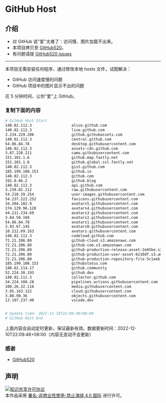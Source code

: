 # GitHub Host
## 介绍
- 对 GitHub 说"爱"太难了：访问慢、图片加载不出来。
- 本项目拷贝至 [GitHub520](https://github.com/521xueweihan/GitHub520)。
- 有问题请提 [GitHub520 issues](https://github.com/521xueweihan/GitHub520/issues/new)

---

本项目无需安装任何程序，通过修改本地 hosts 文件，试图解决：
- GitHub 访问速度慢的问题
- GitHub 项目中的图片显示不出的问题

花 5 分钟时间，让你"爱"上 GitHub。

### 复制下面的内容
```bash
# GitHub Host Start
140.82.112.3                  alive.github.com
140.82.112.3                  live.github.com
3.234.229.206                 github.githubassets.com
140.82.112.3                  central.github.com
54.86.84.78                   desktop.githubusercontent.com
140.82.112.3                  assets-cdn.github.com
3.87.220.211                  camo.githubusercontent.com
151.101.1.6                   github.map.fastly.net
151.101.1.6                   github.global.ssl.fastly.net
140.82.112.3                  gist.github.com
185.199.108.153               github.io
140.82.112.3                  github.com
192.0.66.2                    github.blog
140.82.112.3                  api.github.com
3.239.82.212                  raw.githubusercontent.com
54.210.39.254                 user-images.githubusercontent.com
54.237.222.252                favicons.githubusercontent.com
34.204.182.9                  avatars5.githubusercontent.com
174.129.96.128                avatars4.githubusercontent.com
44.211.234.69                 avatars3.githubusercontent.com
3.84.50.104                   avatars2.githubusercontent.com
54.86.84.78                   avatars1.githubusercontent.com
3.93.67.145                   avatars0.githubusercontent.com
18.212.69.163                 avatars.githubusercontent.com
140.82.112.3                  codeload.github.com
72.21.206.80                  github-cloud.s3.amazonaws.com
72.21.206.80                  github-com.s3.amazonaws.com
72.21.206.80                  github-production-release-asset-2e65be.s3.amazonaws.com
72.21.206.80                  github-production-user-asset-6210df.s3.amazonaws.com
72.21.206.80                  github-production-repository-file-5c1aeb.s3.amazonaws.com
185.199.108.153               githubstatus.com
140.82.114.17                 github.community
52.224.38.193                 github.dev
140.82.112.3                  collector.github.com
34.224.100.28                 pipelines.actions.githubusercontent.com
100.26.32.116                 media.githubusercontent.com
3.95.163.122                  cloud.githubusercontent.com
3.80.90.36                    objects.githubusercontent.com
13.107.237.40                 vscode.dev


# Update time: 2022-12-10T22:09:48+08:00
# GitHub Host End

```
上面内容会自动定时更新，保证最新有效。数据更新时间：2022-12-10T22:09:48+08:00（内容无变动不会更新）

### 感谢

- [GitHub520](https://github.com/521xueweihan/GitHub520)

## 声明
<a rel="license" href="https://creativecommons.org/licenses/by-nc-nd/4.0/deed.zh"><img alt="知识共享许可协议" style="border-width: 0" src="https://licensebuttons.net/l/by-nc-nd/4.0/88x31.png"></a><br>本作品采用 <a rel="license" href="https://creativecommons.org/licenses/by-nc-nd/4.0/deed.zh">署名-非商业性使用-禁止演绎 4.0 国际</a> 进行许可。